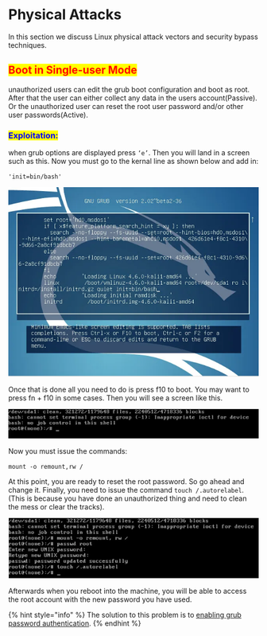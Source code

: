 # Physical Attacks

In this section we discuss Linux physical attack vectors and security bypass techniques.

## <mark style="color:red;">Boot in Single-user Mode</mark>

unauthorized users can edit the grub boot configuration and boot as root. After that the user can either collect any data in the users account(Passive). Or the unauthorized user can reset the root user password and/or other user passwords(Active).

### <mark style="color:blue;">Exploitation:</mark>

when grub options are displayed press `‘e’`. Then you will land in a screen such as this. Now you must go to the kernal line as shown below and add in:

```
'init=bin/bash'
```

![](<../../.gitbook/assets/image (272).png>)

Once that is done all you need to do is press f10 to boot. You may want to press fn + f10 in some cases. Then you will see a screen like this.

![](<../../.gitbook/assets/image (287).png>)

Now you must issue the commands:

```
mount -o remount,rw /
```

At this point, you are ready to reset the root password. So go ahead and change it. Finally, you need to issue the command `touch /.autorelabel`.(This is because you have done an unauthorized thing and need to clean the mess or clear the tracks).

![](<../../.gitbook/assets/image (296).png>)

Afterwards when you reboot into the machine, you will be able to access the root account with the new password you have used.

{% hint style="info" %}
The solution to this problem is to [enabling grub password authentication](../../hardening-and-monitoring/untitled/os-security/grub-hardening.md).
{% endhint %}
